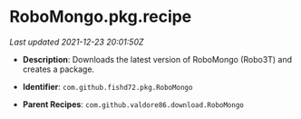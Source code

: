 # RoboMongo.pkg.recipe

_Last updated 2021-12-23 20:01:50Z_

- **Description**: Downloads the latest version of RoboMongo (Robo3T) and creates a package.

- **Identifier**: `com.github.fishd72.pkg.RoboMongo`

- **Parent Recipes**: `com.github.valdore86.download.RoboMongo`
